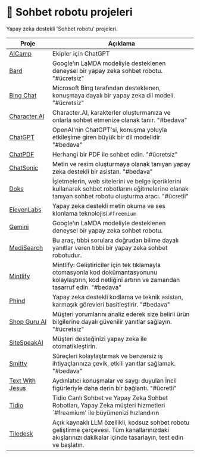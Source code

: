 # 🤖 Sohbet robotu projeleri

Yapay zeka destekli 'Sohbet robotu' projeleri.

| Proje | Açıklama |
| --- | --- |
| [AICamp](https://aicamp.so/) | Ekipler için ChatGPT |
| [Bard](https://bard.google.com/) | Google'ın LaMDA modeliyle desteklenen deneysel bir yapay zeka sohbet robotu. "#ücretsiz" |
| [Bing Chat](https://www.bing.com/chat) | Microsoft Bing tarafından desteklenen, konuşmaya dayalı bir yapay zeka dil modeli. "#ücretsiz" |
| [Character.AI](https://character.ai/) | Character.AI, karakterler oluşturmanıza ve onlarla sohbet etmenize olanak tanır. "#bedava" |
| [ChatGPT](https://chat.openai.com/chat) | OpenAI'nin ChatGPT'si, konuşma yoluyla etkileşime giren büyük bir dil modelidir. "#bedava" |
| [ChatPDF](https://www.chatpdf.com/) | Herhangi bir PDF ile sohbet edin. "#ücretsiz" |
| [ChatSonic](https://writesonic.com/chat) | Metin ve resim oluşturmaya olanak tanıyan yapay zeka destekli bir asistan. "#bedava" |
| [Doks](https://doks.ai/) | İşletmelerin, web sitelerini ve belge içeriklerini kullanarak sohbet robotlarını eğitmelerine olanak tanıyan sohbet robotu oluşturma aracı. "#ücretli" |
| [ElevenLabs](https://elevenlabs.io/) | Yapay zeka destekli metin okuma ve ses klonlama teknolojisi.`#freemium` |
| [Gemini](https://gemini.google.com) |Google'ın LaMDA modeliyle desteklenen deneysel bir yapay zeka sohbet robotu. |
| [MediSearch](https://medisearch.io) | Bu araç, tıbbi sorulara doğrudan bilime dayalı yanıtlar veren tıbbi bir yapay zeka sohbet robotudur. |
| [Mintlify](https://mintlify.com/) | Mintlify: Geliştiriciler için tek tıklamayla otomasyonla kod dokümantasyonunu kolaylaştırın, kod netliğini artırın ve zamandan tasarruf edin. "#bedava" |
| [Phind](https://www.phind.com/) | Yapay zeka destekli kodlama ve teknik asistan, karmaşık görevleri basitleştirir. "#bedava" |
| [Shop Guru AI](https://www.shopguru.io/) | Müşteri yorumlarını analiz ederek size belirli ürün bilgilerine dayalı güvenilir yanıtlar sağlayın. "#ücretsiz" |
| [SiteSpeakAI](https://sitespeak.ai) | Müşteri desteğinizi yapay zeka ile otomatikleştirin. |
| [Smitty](https://www.smitty.ai/) | Süreçleri kolaylaştırmak ve benzersiz iş ihtiyaçlarınıza çevik, etkili yanıtlar sağlamak. "#bedava" |
| [Text With Jesus](https://textwith.me/jesus) | Aydınlatıcı konuşmalar ve saygı duyulan İncil figürleriyle daha derin bir bağlantı. "#ücretli" |
| [Tidio](https://www.tidio.com/) | Tidio Canlı Sohbet ve Yapay Zeka Sohbet Robotları, Yapay Zeka müşteri hizmetleri `#freemium' ile büyümenizi hızlandırın |
| [Tiledesk](https://tiledesk.com/) | Açık kaynaklı LLM özellikli, kodsuz sohbet robotu geliştirme çerçevesi. Tüm kanallarınızdaki akışlarınızı dakikalar içinde tasarlayın, test edin ve başlatın. |


